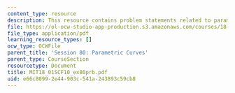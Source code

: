 ```yaml
---
content_type: resource
description: This resource contains problem statements related to parametric curves.
file: https://ol-ocw-studio-app-production.s3.amazonaws.com/courses/18-01sc-single-variable-calculus-fall-2010/e66c80992e44903c541a243893c59cb8_MIT18_01SCF10_ex80prb.pdf
file_type: application/pdf
learning_resource_types: []
ocw_type: OCWFile
parent_title: 'Session 80: Parametric Curves'
parent_type: CourseSection
resourcetype: Document
title: MIT18_01SCF10_ex80prb.pdf
uid: e66c8099-2e44-903c-541a-243893c59cb8
---
```

